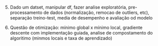 <!-- 1. Uma questao Manipulação e operacoes matriciais. Dado um enunciado, deverá montar representar os dados em matrizes de forma que possam realizar operações entre si como por exemplo: combinar dados com pesos,produtos escalar de tuplas, multiplicação de matrizes, combinação linear, verificar se os vetores são linearmente dependentes etc. -->

<!-- 2. Uma questão de Cluster com perguntas teoricas e dado um conjuto de dados clusterizado, ver se ele tem algum problema em relação a nromalizacao de dados, numero de clusters, qual seria o numero ideial usando silhouette
- Um bom cluster agrupa dados e tem uma distancia boa dos outros clusters -->

<!-- 3. Uma questão de SVD com perguntas teóricas e dada uma SVD identificar o que significam as colunas, linhas de cada matriz, aplicar distância cosseno para identificação de outliers e distância cosseno para identificação de similaridade -->

<!-- 4. Dado um modelo de regressão lienar, interpretar o modelo, identificar os theta através de equação normal e o linearRegression do sklearn, feature engeneering (poly e outras tranformacoes) e montar o gráfico da regressão. -->
 
5. Dado um datset, manipular df, fazer analise exploratória, pre-processamento de dados (normalização, remocao de outliers, etc), separação treino-test, media de desempenho e avaliação od modelo

6. Questão de otimização: mínimo global x mínimo local, gradiente descente com implementação guiada, analise de compostamento do algoritimo (minmos locais e taxa de aprendizado) 




